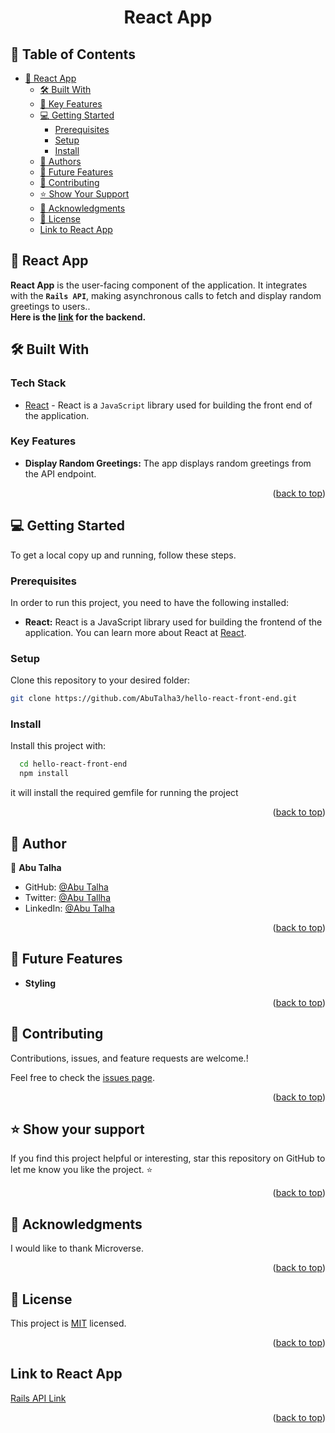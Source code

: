  <div align="center">
  <h1><b>React App</b></h1>
</div>

<!-- TABLE OF CONTENTS -->

## 📗 Table of Contents

- [📖 React App](#-about-project)
  - [🛠 Built With](#-built-with)
  - [🌟 Key Features](#-key-features)
  - [💻 Getting Started](#-getting-started)
    - [Prerequisites](#prerequisites)
    - [Setup](#setup)
    - [Install](#install)
  - [👥 Authors](#-authors)
  - [🔭 Future Features](#-future-features)
  - [🤝 Contributing](#-contributing)
  - [⭐️ Show Your Support](#️-show-your-support)
  - [🙏 Acknowledgments](#-acknowledgments)
  - [📝 License](#-license)
  - [ Link to React App ](#-link-to-react)

<!-- ABOUT PROJECT -->

## 📖 React App <a name="about-project"></a>

**React App** is the user-facing component of the application. It integrates with the **`Rails API`**, making asynchronous calls to fetch and display random greetings to users..<br>**Here is the [link](https://github.com/AbuTalha3/hello-rails-back-end/tree/feature-back-end) for the backend.**

## 🛠 Built With <a name="built-with"></a>

### Tech Stack <a name="tech-stack"></a>

- [React](https://react.dev/) - React is a `JavaScript` library used for building the front end of the application.

<!-- FEATURES -->

### Key Features <a name="key-features"></a>

- **Display Random Greetings:** The app displays random greetings from the API endpoint.

<p align="right">(<a href="#-table-of-contents">back to top</a>)</p>

<!-- GETTING STARTED -->

## 💻 Getting Started <a name="getting-started"></a>

To get a local copy up and running, follow these steps.

### Prerequisites

In order to run this project, you need to have the following installed:

- **React:** React is a JavaScript library used for building the frontend of the application. You can learn more about React at [React](https://react.dev/).

### Setup

Clone this repository to your desired folder:

```bash
git clone https://github.com/AbuTalha3/hello-react-front-end.git
```

### Install

Install this project with:

```bash
  cd hello-react-front-end
  npm install
```

it will install the required gemfile for running the project

<p align="right">(<a href="#readme-top">back to top</a>)</p>

<!-- AUTHORS -->

## 👥 Author <a name="author"></a>

👤 **Abu Talha**

- GitHub: [@Abu Talha](https://github.com/abutalha3)
- Twitter: [@Abu Tallha](https://twitter.com/AbuTalha8T)
- LinkedIn: [@Abu Talha](https://www.linkedin.com/in/)


<p align="right">(<a href="#readme-top">back to top</a>)</p>

<!-- FUTURE FEATURES -->

## 🔭 Future Features <a name="future-features"></a>

- **Styling**

<p align="right">(<a href="#readme-top">back to top</a>)</p>

<!-- CONTRIBUTING -->

## 🤝 Contributing <a name="contributing"></a>

Contributions, issues, and feature requests are welcome.!

Feel free to check the [issues page](https://github.com/AbuTalha3/hello-react-front-end/issues).

<p align="right">(<a href="#readme-top">back to top</a>)</p>

<!-- SUPPORT -->

## ⭐️ Show your support <a name="support"></a>

If you find this project helpful or interesting, star this repository on GitHub to let me know you like the project. ⭐️

<p align="right">(<a href="#readme-top">back to top</a>)</p>

<!-- ACKNOWLEDGEMENTS -->

## 🙏 Acknowledgments <a name="acknowledgements"></a>

I would like to thank Microverse.

<p align="right">(<a href="#readme-top">back to top</a>)</p>

<!-- LICENSE -->

## 📝 License <a name="license"></a>

This project is [MIT](./LICENSE) licensed.

<p align="right">(<a href="#readme-top">back to top</a>)</p>

<!-- Link to React App -->

## Link to React App <a name="link-to-react"></a>

[Rails API Link](https://github.com/AbuTalha3/hello-rails-back-end)

<p align="right">(<a href="#readme-top">back to top</a>)</p>
